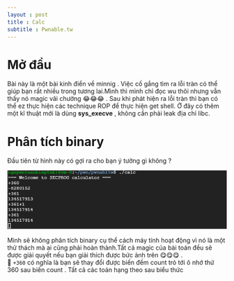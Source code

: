 ```yaml
---
layout : post 
title : Calc
subtitle : Pwnable.tw
---  
```


# Mở đầu
Bài này là một bài kinh điển về minnig . Việc cố gắng tìm ra lỗi tràn có thể giúp bạn rất nhiều trong tương lai.Mình thì mình chỉ đọc wu thôi nhưng
vẫn thấy nó magic vãi chưởng 😂😂😂 . Sau khi phát hiện ra lỗi tràn thì bạn có thể ez thực hiện các technique ROP để thực hiện get shell. Ở
đây có thêm một kĩ thuật mới là dùng **sys_execve** , không cần phải leak địa chỉ libc.  

# Phân tích binary  
Đầu tiên từ hình này có gợi ra cho bạn ý tưởng gì không ?  

![hinh1](/Pwnable/pwnable.tw/calc_/hinh1.PNG)  

Mình sẽ không phân tích binary cụ thể cách máy tính hoạt động vì nó là một thử thách mà ai cũng phải hoàn thành.Tất cả magic của bài toán 
đều sẽ được giải quyết nếu bạn giải thích được bức ảnh trên 😋😋😋 .  
🌱 ```+360``` có nghĩa là bạn sẽ thay đổi được biến đếm count trỏ tới ô nhớ thứ 360 sau biến count . Tất cả các toán hạng theo sau biểu thức
